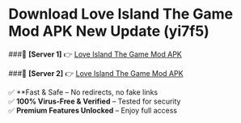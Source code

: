 # Download Love Island The Game Mod APK New Update (yi7f5)  



###🔹 **[Server 1]** 👉 [Love Island The Game Mod APK](https://apkcomod.com?title=Love_Island_The_Game_Mod_APK) 

###🔹 **[Server 2]** 👉 [Love Island The Game Mod APK](https://apkcomod.com?title=Love_Island_The_Game_Mod_APK)  

✅ **Fast & Safe – No redirects, no fake links  
✅ **100% Virus-Free & Verified** – Tested for security  
✅ **Premium Features Unlocked** – Enjoy full access  


